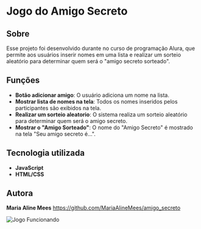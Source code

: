 ﻿# Jogo do Amigo Secreto

 ## Sobre
Esse projeto foi desenvolvido durante no curso de programação Alura, que permite aos usuários inserir nomes em uma lista e realizar um sorteio aleatório para determinar quem será o "amigo secreto sorteado".

 ## Funções
 - **Botão adicionar amigo**: O usuário adiciona um nome na lista.
 - **Mostrar lista de nomes na tela**: Todos os nomes inseridos pelos participantes são exibidos na tela.
 - **Realizar um sorteio aleatorio**: O sistema realiza um sorteio aleatório para determinar quem será o amigo secreto.
 - **Mostrar o "Amigo Sorteado"**: O nome do "Amigo Secreto" é mostrado na tela "Seu amigo secreto é...".

 ## Tecnologia utilizada
 - **JavaScript**
 - **HTML/CSS**

 ## Autora
 **Maria Aline Mees**
 https://github.com/MariaAlineMees/amigo_secreto


![Jogo Funcionando]([URL_da_imagem](https://github.com/MariaAlineMees/amigo_secreto/blob/main/challenge-amigo-secreto_pt-main/Imagem%20Amigo%20Secreto.jpg?raw=true))

